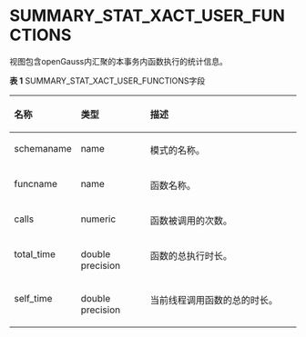 # SUMMARY\_STAT\_XACT\_USER\_FUNCTIONS<a name="ZH-CN_TOPIC_0289900915"></a>

视图包含openGauss内汇聚的本事务内函数执行的统计信息。

**表 1**  SUMMARY\_STAT\_XACT\_USER\_FUNCTIONS字段

<a name="zh-cn_topic_0283136934_zh-cn_topic_0237122610_table159711618712"></a>
<table><thead align="left"><tr id="zh-cn_topic_0283136934_zh-cn_topic_0237122610_row11512071070"><th class="cellrowborder" valign="top" width="18.43%" id="mcps1.2.4.1.1"><p id="zh-cn_topic_0283136934_zh-cn_topic_0237122610_p95111717716"><a name="zh-cn_topic_0283136934_zh-cn_topic_0237122610_p95111717716"></a><a name="zh-cn_topic_0283136934_zh-cn_topic_0237122610_p95111717716"></a><strong id="zh-cn_topic_0283136934_zh-cn_topic_0237122610_b7521276720"><a name="zh-cn_topic_0283136934_zh-cn_topic_0237122610_b7521276720"></a><a name="zh-cn_topic_0283136934_zh-cn_topic_0237122610_b7521276720"></a>名称</strong></p>
</th>
<th class="cellrowborder" valign="top" width="24.87%" id="mcps1.2.4.1.2"><p id="zh-cn_topic_0283136934_zh-cn_topic_0237122610_p852771274"><a name="zh-cn_topic_0283136934_zh-cn_topic_0237122610_p852771274"></a><a name="zh-cn_topic_0283136934_zh-cn_topic_0237122610_p852771274"></a><strong id="zh-cn_topic_0283136934_zh-cn_topic_0237122610_b752371476"><a name="zh-cn_topic_0283136934_zh-cn_topic_0237122610_b752371476"></a><a name="zh-cn_topic_0283136934_zh-cn_topic_0237122610_b752371476"></a>类型</strong></p>
</th>
<th class="cellrowborder" valign="top" width="56.699999999999996%" id="mcps1.2.4.1.3"><p id="zh-cn_topic_0283136934_zh-cn_topic_0237122610_p352167872"><a name="zh-cn_topic_0283136934_zh-cn_topic_0237122610_p352167872"></a><a name="zh-cn_topic_0283136934_zh-cn_topic_0237122610_p352167872"></a><strong id="zh-cn_topic_0283136934_zh-cn_topic_0237122610_b752076711"><a name="zh-cn_topic_0283136934_zh-cn_topic_0237122610_b752076711"></a><a name="zh-cn_topic_0283136934_zh-cn_topic_0237122610_b752076711"></a>描述</strong></p>
</th>
</tr>
</thead>
<tbody><tr id="zh-cn_topic_0283136934_zh-cn_topic_0237122610_row6525715715"><td class="cellrowborder" valign="top" width="18.43%" headers="mcps1.2.4.1.1 "><p id="zh-cn_topic_0283136934_zh-cn_topic_0237122610_p20521713712"><a name="zh-cn_topic_0283136934_zh-cn_topic_0237122610_p20521713712"></a><a name="zh-cn_topic_0283136934_zh-cn_topic_0237122610_p20521713712"></a>schemaname</p>
</td>
<td class="cellrowborder" valign="top" width="24.87%" headers="mcps1.2.4.1.2 "><p id="zh-cn_topic_0283136934_zh-cn_topic_0237122610_p135277774"><a name="zh-cn_topic_0283136934_zh-cn_topic_0237122610_p135277774"></a><a name="zh-cn_topic_0283136934_zh-cn_topic_0237122610_p135277774"></a>name</p>
</td>
<td class="cellrowborder" valign="top" width="56.699999999999996%" headers="mcps1.2.4.1.3 "><p id="zh-cn_topic_0283136934_zh-cn_topic_0237122610_p952478715"><a name="zh-cn_topic_0283136934_zh-cn_topic_0237122610_p952478715"></a><a name="zh-cn_topic_0283136934_zh-cn_topic_0237122610_p952478715"></a>模式的名称。</p>
</td>
</tr>
<tr id="zh-cn_topic_0283136934_zh-cn_topic_0237122610_row155310718714"><td class="cellrowborder" valign="top" width="18.43%" headers="mcps1.2.4.1.1 "><p id="zh-cn_topic_0283136934_zh-cn_topic_0237122610_p8531071873"><a name="zh-cn_topic_0283136934_zh-cn_topic_0237122610_p8531071873"></a><a name="zh-cn_topic_0283136934_zh-cn_topic_0237122610_p8531071873"></a>funcname</p>
</td>
<td class="cellrowborder" valign="top" width="24.87%" headers="mcps1.2.4.1.2 "><p id="zh-cn_topic_0283136934_zh-cn_topic_0237122610_p1453172714"><a name="zh-cn_topic_0283136934_zh-cn_topic_0237122610_p1453172714"></a><a name="zh-cn_topic_0283136934_zh-cn_topic_0237122610_p1453172714"></a>name</p>
</td>
<td class="cellrowborder" valign="top" width="56.699999999999996%" headers="mcps1.2.4.1.3 "><p id="zh-cn_topic_0283136934_zh-cn_topic_0237122610_p19531972711"><a name="zh-cn_topic_0283136934_zh-cn_topic_0237122610_p19531972711"></a><a name="zh-cn_topic_0283136934_zh-cn_topic_0237122610_p19531972711"></a>函数名称。</p>
</td>
</tr>
<tr id="zh-cn_topic_0283136934_zh-cn_topic_0237122610_row253579719"><td class="cellrowborder" valign="top" width="18.43%" headers="mcps1.2.4.1.1 "><p id="zh-cn_topic_0283136934_zh-cn_topic_0237122610_p45320716711"><a name="zh-cn_topic_0283136934_zh-cn_topic_0237122610_p45320716711"></a><a name="zh-cn_topic_0283136934_zh-cn_topic_0237122610_p45320716711"></a>calls</p>
</td>
<td class="cellrowborder" valign="top" width="24.87%" headers="mcps1.2.4.1.2 "><p id="zh-cn_topic_0283136934_zh-cn_topic_0237122610_p8531778718"><a name="zh-cn_topic_0283136934_zh-cn_topic_0237122610_p8531778718"></a><a name="zh-cn_topic_0283136934_zh-cn_topic_0237122610_p8531778718"></a>numeric</p>
</td>
<td class="cellrowborder" valign="top" width="56.699999999999996%" headers="mcps1.2.4.1.3 "><p id="zh-cn_topic_0283136934_zh-cn_topic_0237122610_p2539719713"><a name="zh-cn_topic_0283136934_zh-cn_topic_0237122610_p2539719713"></a><a name="zh-cn_topic_0283136934_zh-cn_topic_0237122610_p2539719713"></a>函数被调用的次数。</p>
</td>
</tr>
<tr id="zh-cn_topic_0283136934_zh-cn_topic_0237122610_row1153971479"><td class="cellrowborder" valign="top" width="18.43%" headers="mcps1.2.4.1.1 "><p id="zh-cn_topic_0283136934_zh-cn_topic_0237122610_p19541372720"><a name="zh-cn_topic_0283136934_zh-cn_topic_0237122610_p19541372720"></a><a name="zh-cn_topic_0283136934_zh-cn_topic_0237122610_p19541372720"></a>total_time</p>
</td>
<td class="cellrowborder" valign="top" width="24.87%" headers="mcps1.2.4.1.2 "><p id="zh-cn_topic_0283136934_zh-cn_topic_0237122610_p1755577716"><a name="zh-cn_topic_0283136934_zh-cn_topic_0237122610_p1755577716"></a><a name="zh-cn_topic_0283136934_zh-cn_topic_0237122610_p1755577716"></a>double precision</p>
</td>
<td class="cellrowborder" valign="top" width="56.699999999999996%" headers="mcps1.2.4.1.3 "><p id="zh-cn_topic_0283136934_zh-cn_topic_0237122610_p555197773"><a name="zh-cn_topic_0283136934_zh-cn_topic_0237122610_p555197773"></a><a name="zh-cn_topic_0283136934_zh-cn_topic_0237122610_p555197773"></a>函数的总执行时长。</p>
</td>
</tr>
<tr id="zh-cn_topic_0283136934_zh-cn_topic_0237122610_row55515719711"><td class="cellrowborder" valign="top" width="18.43%" headers="mcps1.2.4.1.1 "><p id="zh-cn_topic_0283136934_zh-cn_topic_0237122610_p7559719716"><a name="zh-cn_topic_0283136934_zh-cn_topic_0237122610_p7559719716"></a><a name="zh-cn_topic_0283136934_zh-cn_topic_0237122610_p7559719716"></a>self_time</p>
</td>
<td class="cellrowborder" valign="top" width="24.87%" headers="mcps1.2.4.1.2 "><p id="zh-cn_topic_0283136934_zh-cn_topic_0237122610_p9551571877"><a name="zh-cn_topic_0283136934_zh-cn_topic_0237122610_p9551571877"></a><a name="zh-cn_topic_0283136934_zh-cn_topic_0237122610_p9551571877"></a>double precision</p>
</td>
<td class="cellrowborder" valign="top" width="56.699999999999996%" headers="mcps1.2.4.1.3 "><p id="zh-cn_topic_0283136934_zh-cn_topic_0237122610_p13561777719"><a name="zh-cn_topic_0283136934_zh-cn_topic_0237122610_p13561777719"></a><a name="zh-cn_topic_0283136934_zh-cn_topic_0237122610_p13561777719"></a>当前线程调用函数的总的时长。</p>
</td>
</tr>
</tbody>
</table>

